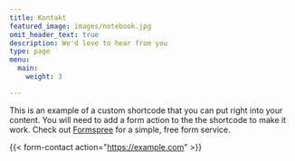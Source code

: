 ```yaml
---
title: Kontakt
featured_image: images/notebook.jpg
omit_header_text: true
description: We'd love to hear from you
type: page
menu:
  main:
    weight: 3

---
```

This is an example of a custom shortcode that you can put right into your content. You will need to add a form action to the the shortcode to make it work. Check out [Formspree](https://formspree.io/) for a simple, free form service. 

{{< form-contact action="https://example.com"  >}}